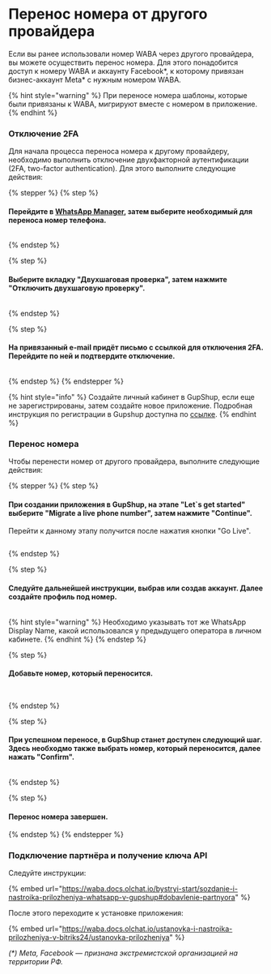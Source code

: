 # Перенос номера от другого провайдера

Если вы ранее использовали номер WABA через другого провайдера, вы можете осуществить перенос номера. Для этого понадобится доступ к номеру WABA и аккаунту Facebook\*, к которому привязан бизнес-аккаунт Meta\* с нужным номером WABA.

{% hint style="warning" %}
При переносе номера шаблоны, которые были привязаны к WABA, мигрируют вместе с номером в приложение.
{% endhint %}

### Отключение 2FA

Для начала процесса переноса номера к другому провайдеру, необходимо выполнить отключение двухфакторной аутентификации (2FA, two-factor authentication). Для этого выполните следующие действия:

{% stepper %}
{% step %}
#### Перейдите в [WhatsApp Manager](https://business.facebook.com/latest/whatsapp_manager/overview/), затем выберите необходимый для переноса номер телефона.

<figure><img src="../.gitbook/assets/Скриншот 29.07.25_10.08.49.png" alt=""><figcaption></figcaption></figure>
{% endstep %}

{% step %}
#### Выберите вкладку "Двухшаговая проверка", затем нажмите "Отключить двухшаговую проверку".

<figure><img src="../.gitbook/assets/Скриншот 29.07.25_10.09.43.png" alt=""><figcaption></figcaption></figure>
{% endstep %}

{% step %}
#### На привязанный e-mail придёт письмо с ссылкой для отключения 2FA. Перейдите по ней и подтвердите отключение.

<figure><img src="../.gitbook/assets/Скриншот 29.07.25_10.11.14.png" alt=""><figcaption></figcaption></figure>
{% endstep %}
{% endstepper %}

{% hint style="info" %}
Создайте личный кабинет в GupShup, если еще не зарегистрированы, затем создайте новое приложение. Подробная инструкция по регистрации в Gupshup доступна по [ссылке](registraciya-v-gupshup/).
{% endhint %}

### Перенос номера

Чтобы перенести номер от другого провайдера, выполните следующие действия:

{% stepper %}
{% step %}
#### При создании приложения в GupShup, на этапе "Let\`s get started" выберите "Migrate a live phone number", затем нажмите "Continue".

Перейти к данному этапу получится после нажатия кнопки "Go Live".

<figure><img src="../.gitbook/assets/Скриншот 29.07.25_10.20.46.png" alt=""><figcaption></figcaption></figure>
{% endstep %}

{% step %}
#### Следуйте дальнейшей инструкции, выбрав или создав аккаунт. Далее создайте профиль под номер.

<figure><img src="../.gitbook/assets/Скриншот 29.07.25_10.26.05.png" alt=""><figcaption></figcaption></figure>

{% hint style="warning" %}
Необходимо указывать тот же WhatsApp Display Name, какой использовался у предыдущего оператора в личном кабинете.
{% endhint %}
{% endstep %}

{% step %}
#### Добавьте номер, который переносится.

<figure><img src="../.gitbook/assets/Скриншот 29.07.25_10.44.45.png" alt=""><figcaption></figcaption></figure>

<figure><img src="../.gitbook/assets/Скриншот 29.07.25_10.45.40.png" alt=""><figcaption></figcaption></figure>
{% endstep %}

{% step %}
#### При успешном переносе, в GupShup станет доступен следующий шаг. Здесь необходмо также выбрать номер, который переносится, далее нажать "Confirm".

<figure><img src="../.gitbook/assets/Скриншот 29.07.25_10.47.40.png" alt=""><figcaption></figcaption></figure>
{% endstep %}

{% step %}
#### Перенос номера завершен.
{% endstep %}
{% endstepper %}

### Подключение партнёра и получение ключа API

Следуйте инструкции:

{% embed url="https://waba.docs.olchat.io/bystryi-start/sozdanie-i-nastroika-prilozheniya-whatsapp-v-gupshup#dobavlenie-partnyora" %}

После этого переходите к установке приложения:

{% embed url="https://waba.docs.olchat.io/ustanovka-i-nastroika-prilozheniya-v-bitriks24/ustanovka-prilozheniya" %}



_(\*) Meta, Facebook — признана экстремистской организацией на территории РФ._
